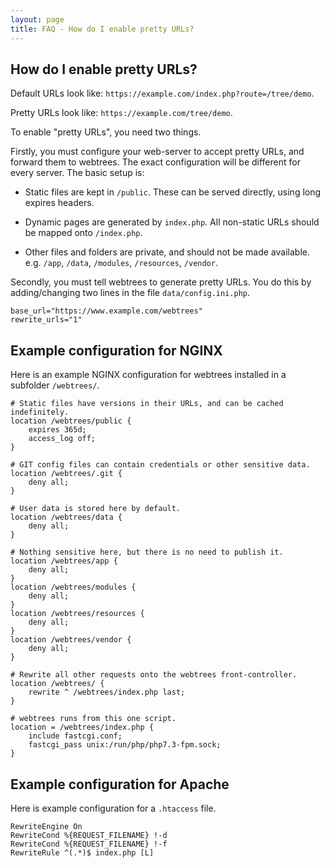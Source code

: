 ```yaml
---
layout: page
title: FAQ - How do I enable pretty URLs?
---
```


## How do I enable pretty URLs?

Default URLs look like: `https://example.com/index.php?route=/tree/demo`.

Pretty URLs look like: `https://example.com/tree/demo`.

To enable "pretty URLs", you need two things.

Firstly, you must configure your web-server to accept pretty URLs,
and forward them to webtrees.  The exact configuration will be
different for every server.  The basic setup is:

* Static files are kept in `/public`.
These can be served directly, using long expires headers.

* Dynamic pages are generated by `index.php`.
All non-static URLs should be mapped onto `/index.php`.

* Other files and folders are private, and should not be made
available.
e.g. `/app`, `/data`, `/modules`, `/resources`, `/vendor`.

Secondly, you must tell webtrees to generate pretty URLs.
You do this by adding/changing two lines in the file `data/config.ini.php`.

```
base_url="https://www.example.com/webtrees"
rewrite_urls="1"
```

## Example configuration for NGINX ##

Here is an example NGINX configuration for webtrees installed in a subfolder `/webtrees/`.

```
# Static files have versions in their URLs, and can be cached indefinitely.
location /webtrees/public {
    expires 365d;
    access_log off;
}

# GIT config files can contain credentials or other sensitive data.
location /webtrees/.git {
    deny all;
}

# User data is stored here by default.
location /webtrees/data {
    deny all;
}

# Nothing sensitive here, but there is no need to publish it.
location /webtrees/app {
    deny all;
}
location /webtrees/modules {
    deny all;
}
location /webtrees/resources {
    deny all;
}
location /webtrees/vendor {
    deny all;
}

# Rewrite all other requests onto the webtrees front-controller.
location /webtrees/ {
    rewrite ^ /webtrees/index.php last;
}

# webtrees runs from this one script.
location = /webtrees/index.php {
    include fastcgi.conf;
    fastcgi_pass unix:/run/php/php7.3-fpm.sock;
}
```

## Example configuration for Apache ##

Here is example configuration for a `.htaccess` file.

```
RewriteEngine On
RewriteCond %{REQUEST_FILENAME} !-d
RewriteCond %{REQUEST_FILENAME} !-f
RewriteRule ^(.*)$ index.php [L]
```

